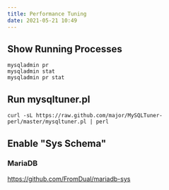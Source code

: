 ```yaml
---
title: Performance Tuning
date: 2021-05-21 10:49
---
```


## Show Running Processes

```
mysqladmin pr
mysqladmin stat
mysqladmin pr stat
```

## Run mysqltuner.pl

```
curl -sL https://raw.github.com/major/MySQLTuner-perl/master/mysqltuner.pl | perl
```

## Enable "Sys Schema"

### MariaDB

https://github.com/FromDual/mariadb-sys
